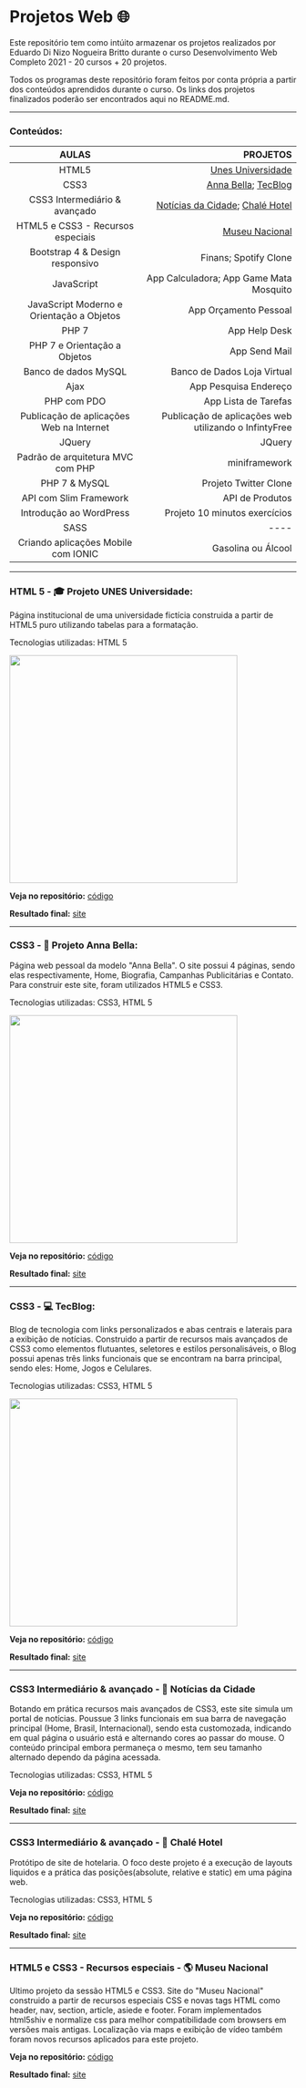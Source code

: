 # **Projetos Web :globe_with_meridians:**
 Este repositório tem como intúito armazenar os projetos realizados por Eduardo Di Nizo Nogueira Britto durante o curso Desenvolvimento Web Completo 2021 - 20 cursos + 20 projetos. 
 
 Todos os programas deste repositório foram feitos por conta própria a partir dos conteúdos aprendidos durante o curso. Os links dos projetos finalizados poderão ser encontrados aqui no README.md.
 
***

### **Conteúdos:**
AULAS | PROJETOS | 
:---: | ---: | 
HTML5 | [Unes Universidade](https://github.com/DiNizo/Projetos-Web#html-5---mortar_board-projeto-unes-universidade) 
CSS3 | [Anna Bella](https://github.com/DiNizo/Projetos-Web#css3---camera_flash-projeto-anna-bella); [TecBlog](https://github.com/DiNizo/Projetos-Web#css3--computer-tecblog) 
CSS3 Intermediário & avançado | [Notícias da Cidade](https://github.com/DiNizo/Projetos-Web/blob/main/README.md#css3-intermedi%C3%A1rio--avan%C3%A7ado---newspaper-not%C3%ADcias-da-cidade); [Chalé Hotel](https://github.com/DiNizo/Projetos-Web/blob/main/README.md#css3-intermedi%C3%A1rio--avan%C3%A7ado---hotel-chal%C3%A9-hotel)
HTML5 e CSS3 - Recursos especiais | [Museu Nacional](https://github.com/DiNizo/Projetos-Web/blob/main/README.md#html5-e-css3---recursos-especiais---earth_americas-museu-nacional)
Bootstrap 4 & Design responsivo | Finans; Spotify Clone
JavaScript | App Calculadora; App Game Mata Mosquito
JavaScript Moderno e Orientação a Objetos | App Orçamento Pessoal
PHP 7 | App Help Desk
PHP 7 e Orientação a Objetos | App Send Mail
Banco de dados MySQL | Banco de Dados Loja Virtual
Ajax | App Pesquisa Endereço
PHP com PDO | App Lista de Tarefas
Publicação de aplicações Web na Internet | Publicação de aplicações web utilizando o InfintyFree
JQuery | JQuery
Padrão de arquitetura MVC com PHP | miniframework
PHP 7 & MySQL | Projeto Twitter Clone
API com Slim Framework | API de Produtos
Introdução ao WordPress | Projeto 10 minutos exercícios
SASS | ----
Criando aplicações Mobile com IONIC | Gasolina ou Álcool

***

### **HTML 5 - :mortar_board: Projeto UNES Universidade:**

Página institucional de uma universidade fictícia construida a partir de HTML5 puro utilizando tabelas para a formatação.

Tecnologias utilizadas: HTML 5

<a href="https://dinizo2.github.io/Unes/"> <img src="https://user-images.githubusercontent.com/78175532/123162327-dc138c80-d446-11eb-840e-f5c0593748ce.png" width="400" height="400"> </a>

**Veja no repositório:** [código](//github.com/DiNizo/Projetos-Web/tree/main/Unes)

**Resultado final:** [site]( https://dinizo2.github.io/Unes/)

***

### **CSS3 - :camera_flash: Projeto Anna Bella:**


Página web pessoal da modelo "Anna Bella". O site possui 4 páginas, sendo elas respectivamente, Home, Biografia, Campanhas Publicitárias e Contato. Para construir este site, foram utilizados HTML5 e CSS3.

Tecnologias utilizadas: CSS3, HTML 5

<a href="https://dinizo2.github.io/Anna/campanhas.html"> <img src="https://user-images.githubusercontent.com/78175532/123163398-103b7d00-d448-11eb-86bb-0093f646716d.png" width="400" height="400"> </a>

**Veja no repositório:** [código](https://github.com/DiNizo/Projetos-Web/tree/main/Anna%20Bella)

**Resultado final:** [site](https://dinizo2.github.io/Anna/index.html)

***

### **CSS3	- :computer: TecBlog:**

Blog de tecnologia com links personalizados e abas centrais e laterais para a exibição de notícias. Construido a partir de recursos mais avançados de CSS3 como elementos flutuantes, seletores e estilos personalisáveis, o Blog possui apenas três links funcionais que se encontram na barra principal, sendo eles: Home, Jogos e Celulares.

Tecnologias utilizadas: CSS3, HTML 5

<a href="https://dinizo2.github.io/TecBlog/index.html"> <img src="https://user-images.githubusercontent.com/78175532/123169637-ef772580-d44f-11eb-89f5-b782925d93ff.png" width="400" height="400"> </a>

**Veja no repositório:** [código](https://github.com/DiNizo/Projetos-Web/tree/main/TecBlog)

**Resultado final:** [site](https://dinizo2.github.io/TecBlog/index.html)

***

### **CSS3 Intermediário & avançado - :newspaper: Notícias da Cidade**

Botando em prática recursos mais avançados de CSS3, este site simula um portal de notícias. Poussue 3 links funcionais em sua barra de navegação principal (Home, Brasil, Internacional), sendo esta customozada, indicando em qual página o usuário está e alternando cores ao passar do mouse. O conteúdo principal embora permaneça o mesmo, tem seu tamanho alternado dependo da página acessada.

Tecnologias utilizadas: CSS3, HTML 5

**Veja no repositório:** [código](https://github.com/DiNizo/Projetos-Web/tree/main/Museu%20Nacional)

**Resultado final:** [site](https://dinizo2.github.io/Noticias/index.html)

***

### **CSS3 Intermediário & avançado - :hotel: Chalé Hotel**

Protótipo de site de hotelaria. O foco deste projeto é a execução de layouts liquidos e a prática das posições(absolute, relative e static) em uma página web.

Tecnologias utilizadas: CSS3, HTML 5

**Veja no repositório:** [código](https://github.com/DiNizo/Projetos-Web/tree/main/Chal%C3%A9-Hotel)

**Resultado final:** [site](https://dinizo2.github.io/Chal-/)

***

### **HTML5 e CSS3 - Recursos especiais - :earth_americas: Museu Nacional**

Ultimo projeto da sessão HTML5 e CSS3.
Site do "Museu Nacional" construido a partir de recursos especiais CSS e novas tags HTML como header, nav, section, article, asiede e footer. Foram implementados html5shiv e normalize css para melhor compatibilidade com browsers em versões mais antigas.
Localização via maps e exibição de vídeo também foram novos recursos aplicados para este projeto.

**Veja no repositório:** [código](https://github.com/DiNizo/Projetos-Web/tree/main/Museu%20Nacional)

**Resultado final:** [site](https://dinizo2.github.io/Museus_Nacional/)







 
 



